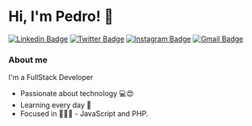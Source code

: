 # Hi, I'm Pedro! 👋️

[![Linkedin Badge](https://img.shields.io/badge/-LinkedIn-blue?style=flat-square&logo=Linkedin&logoColor=white&link=https://www.linkedin.com/in/xpedroleonardo/)](https://www.linkedin.com/in/xpedroleonardo/)
[![Twitter Badge](https://img.shields.io/badge/-Twitter-1ca0f1?style=flat-square&labelColor=1ca0f1&logo=twitter&logoColor=white&link=https://twitter.com/xpedroleonardo)](https://twitter.com/xpedroleonardo)
[![Instagram Badge](https://img.shields.io/badge/-Instagram-d62976?style=flat-square&labelColor=d62976&logo=instagram&logoColor=white&link=https://instagram.com/xpedroleonardo)](https://instagram.com/xpedroleonardo)
[![Gmail Badge](https://img.shields.io/badge/-Gmail-ff0000?style=flat-square&labelColor=ff0000&logo=Gmail&logoColor=white&link=mailto:xpedroleonardodev@gmail.com)](mailto:xpedroleonardodev@gmail.com)

### About me
I'm a FullStack Developer

- Passionate about technology  💻️😍
- Learning every day  🧠️
- Focused in 👨🏼‍🏫 - JavaScript and PHP.
